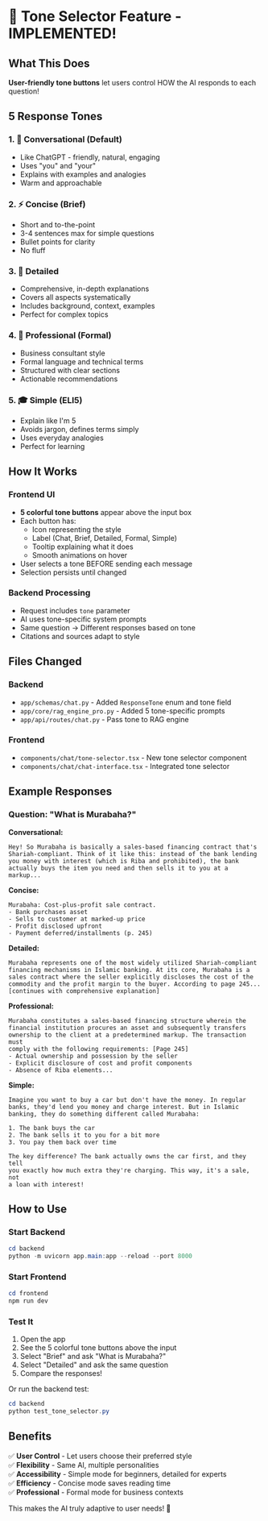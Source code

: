# 🎨 Tone Selector Feature - IMPLEMENTED!

## What This Does

**User-friendly tone buttons** let users control HOW the AI responds to each question!

## 5 Response Tones

### 1. 💬 **Conversational** (Default)
- Like ChatGPT - friendly, natural, engaging
- Uses "you" and "your"
- Explains with examples and analogies
- Warm and approachable

### 2. ⚡ **Concise (Brief)**
- Short and to-the-point
- 3-4 sentences max for simple questions
- Bullet points for clarity
- No fluff

### 3. 📖 **Detailed**
- Comprehensive, in-depth explanations
- Covers all aspects systematically
- Includes background, context, examples
- Perfect for complex topics

### 4. 💼 **Professional (Formal)**
- Business consultant style
- Formal language and technical terms
- Structured with clear sections
- Actionable recommendations

### 5. 🎓 **Simple (ELI5)**
- Explain like I'm 5
- Avoids jargon, defines terms simply
- Uses everyday analogies
- Perfect for learning

## How It Works

### Frontend UI
- **5 colorful tone buttons** appear above the input box
- Each button has:
  - Icon representing the style
  - Label (Chat, Brief, Detailed, Formal, Simple)
  - Tooltip explaining what it does
  - Smooth animations on hover
- User selects a tone BEFORE sending each message
- Selection persists until changed

### Backend Processing
- Request includes `tone` parameter
- AI uses tone-specific system prompts
- Same question → Different responses based on tone
- Citations and sources adapt to style

## Files Changed

### Backend
- `app/schemas/chat.py` - Added `ResponseTone` enum and tone field
- `app/core/rag_engine_pro.py` - Added 5 tone-specific prompts
- `app/api/routes/chat.py` - Pass tone to RAG engine

### Frontend
- `components/chat/tone-selector.tsx` - New tone selector component
- `components/chat/chat-interface.tsx` - Integrated tone selector

## Example Responses

### Question: "What is Murabaha?"

**Conversational:**
```
Hey! So Murabaha is basically a sales-based financing contract that's 
Shariah-compliant. Think of it like this: instead of the bank lending 
you money with interest (which is Riba and prohibited), the bank 
actually buys the item you need and then sells it to you at a markup...
```

**Concise:**
```
Murabaha: Cost-plus-profit sale contract.
- Bank purchases asset
- Sells to customer at marked-up price
- Profit disclosed upfront
- Payment deferred/installments (p. 245)
```

**Detailed:**
```
Murabaha represents one of the most widely utilized Shariah-compliant 
financing mechanisms in Islamic banking. At its core, Murabaha is a 
sales contract where the seller explicitly discloses the cost of the 
commodity and the profit margin to the buyer. According to page 245...
[continues with comprehensive explanation]
```

**Professional:**
```
Murabaha constitutes a sales-based financing structure wherein the 
financial institution procures an asset and subsequently transfers 
ownership to the client at a predetermined markup. The transaction must 
comply with the following requirements: [Page 245]
- Actual ownership and possession by the seller
- Explicit disclosure of cost and profit components
- Absence of Riba elements...
```

**Simple:**
```
Imagine you want to buy a car but don't have the money. In regular 
banks, they'd lend you money and charge interest. But in Islamic 
banking, they do something different called Murabaha:

1. The bank buys the car
2. The bank sells it to you for a bit more
3. You pay them back over time

The key difference? The bank actually owns the car first, and they tell 
you exactly how much extra they're charging. This way, it's a sale, not 
a loan with interest!
```

## How to Use

### Start Backend
```powershell
cd backend
python -m uvicorn app.main:app --reload --port 8000
```

### Start Frontend
```powershell
cd frontend
npm run dev
```

### Test It
1. Open the app
2. See the 5 colorful tone buttons above the input
3. Select "Brief" and ask "What is Murabaha?"
4. Select "Detailed" and ask the same question
5. Compare the responses!

Or run the backend test:
```powershell
cd backend
python test_tone_selector.py
```

## Benefits

✅ **User Control** - Let users choose their preferred style  
✅ **Flexibility** - Same AI, multiple personalities  
✅ **Accessibility** - Simple mode for beginners, detailed for experts  
✅ **Efficiency** - Concise mode saves reading time  
✅ **Professional** - Formal mode for business contexts  

This makes the AI truly adaptive to user needs! 🎯

